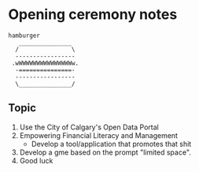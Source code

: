 Opening ceremony notes
======================
```
hamburger
   _______________
  /               \
  -----------------
 .wWWWWWWWWWWWWWWWw.
  -===============-
  -----------------
  \_______________/
```

## Topic
1. Use the City of Calgary's Open Data Portal
2. Empowering Financial Literacy and Management
    - Develop a tool/application that promotes that shit
3. Develop a gme based on the prompt "limited space".
4. Good luck
